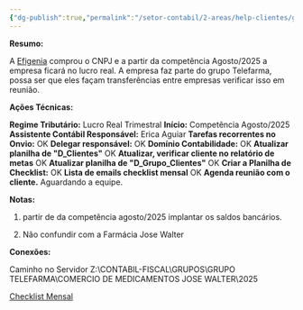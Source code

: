 ```yaml
---
{"dg-publish":true,"permalink":"/setor-contabil/2-areas/help-clientes/g-telefarma-com-med-jose-walter-489/","dgPassFrontmatter":true,"created":"2025-08-12T13:38:08.946-03:00","updated":"2025-08-13T10:08:00.198-03:00"}
---
```


**Resumo:**

A [Efigenia](https://app.gestta.com.br/attendance/#/chat/contact-list/62e120d8836fc8000648fbb1) comprou o CNPJ e a partir da competência Agosto/2025 a empresa ficará no lucro real.
A empresa faz parte do grupo Telefarma, possa ser que eles façam transferências entre empresas verificar isso em reunião.

**Ações Técnicas:**

**Regime Tributário:** Lucro Real Trimestral
**Início:** Competência Agosto/2025
**Assistente Contábil Responsável:** Erica Aguiar
**Tarefas recorrentes no Onvio:** OK
**Delegar responsável:** OK
**Domínio Contabilidade:** OK
**Atualizar planilha de "D_Clientes"** OK
**Atualizar, verificar cliente no relatório de metas** OK
**Atualizar planilha de "D_Grupo_Clientes"** OK
**Criar a Planilha de Checklist:** OK
**Lista de emails checklist mensal** OK
**Agenda reunião com o cliente.** Aguardando a equipe.



**Notas:**

1) partir de da competência agosto/2025 implantar os saldos bancários.

2) Não confundir com a Farmácia Jose Walter



**Conexões:**

Caminho no Servidor
Z:\CONTABIL-FISCAL\GRUPOS\GRUPO TELEFARMA\COMERCIO DE MEDICAMENTOS JOSE WALTER\2025

[Checklist Mensal](https://docs.google.com/spreadsheets/d/1-92LNj0oo2XZPub9YXdcvV1H4n021vuh/edit?usp=sharing&ouid=103814794779206087470&rtpof=true&sd=true)